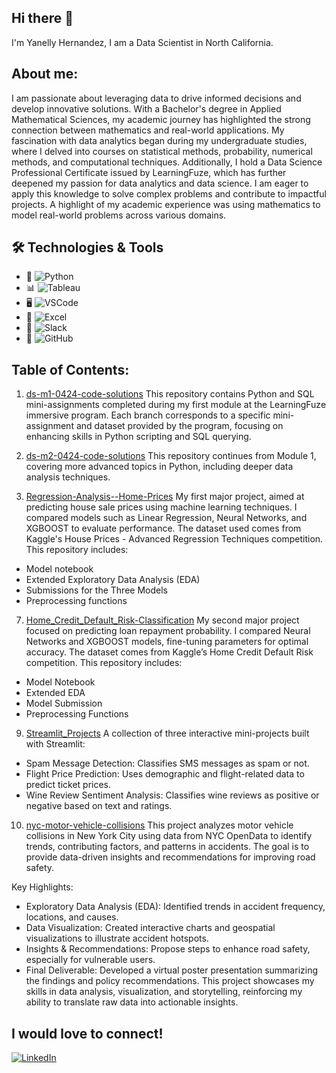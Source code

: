 ## Hi there 👋
I'm Yanelly Hernandez, I am a Data Scientist in North California.

## About me:
I am passionate about leveraging data to drive informed decisions and develop innovative solutions. With a Bachelor's degree in Applied Mathematical Sciences, my academic journey has highlighted the strong connection between mathematics and real-world applications. My fascination with data analytics began during my undergraduate studies, where I delved into courses on statistical methods, probability, numerical methods, and computational techniques. Additionally, I hold a Data Science Professional Certificate issued by LearningFuze, which has further deepened my passion for data analytics and data science. I am eager to apply this knowledge to solve complex problems and contribute to impactful projects. A highlight of my academic experience was using mathematics to model real-world problems across various domains.


## 🛠️ Technologies & Tools

- 🐍 ![Python](https://img.shields.io/badge/-Python-3776AB?style=flat&logo=python&logoColor=white)
- 📊 ![Tableau](https://img.shields.io/badge/-Tableau-E97627?style=flat&logo=tableau&logoColor=white)
- 🖥️ ![VSCode](https://img.shields.io/badge/-VSCode-007ACC?style=flat&logo=visual-studio-code&logoColor=white)
- 📝 ![Excel](https://img.shields.io/badge/-Excel-217346?style=flat&logo=microsoft-excel&logoColor=white)
- 💬 ![Slack](https://img.shields.io/badge/-Slack-4A154B?style=flat&logo=slack&logoColor=white)
- 🐙 ![GitHub](https://img.shields.io/badge/-GitHub-181717?style=flat&logo=github&logoColor=white)


## Table of Contents:
1. [ds-m1-0424-code-solutions](https://github.com/yhernandez55/ds-m1-0424-code-solutions)
This repository contains Python and SQL mini-assignments completed during my first module at the LearningFuze immersive program. Each branch corresponds to a specific mini-assignment and dataset provided by the program, focusing on enhancing skills in Python scripting and SQL querying.

3. [ds-m2-0424-code-solutions](https://github.com/yhernandez55/ds-m2-0424-code-solutions)
This repository continues from Module 1, covering more advanced topics in Python, including deeper data analysis techniques.

5. [Regression-Analysis--Home-Prices](https://github.com/yhernandez55/Regression-Analysis--Home-Prices)
My first major project, aimed at predicting house sale prices using machine learning techniques. I compared models such as Linear Regression, Neural Networks, and XGBOOST to evaluate performance. The dataset used comes from Kaggle's House Prices - Advanced Regression Techniques competition. This repository includes:
  - Model notebook
  - Extended Exploratory Data Analysis (EDA)
  - Submissions for the Three Models
  - Preprocessing functions

7. [Home_Credit_Default_Risk-Classification](https://github.com/yhernandez55/Home_Credit_Default_Risk-Classification)
My second major project focused on predicting loan repayment probability. I compared Neural Networks and XGBOOST models, fine-tuning parameters for optimal accuracy. The dataset comes from Kaggle’s Home Credit Default Risk competition. This repository includes:
  - Model Notebook
  - Extended EDA
  - Model Submission
  - Preprocessing Functions

9. [Streamlit_Projects](https://github.com/yhernandez55/Streamlit_Projects)
A collection of three interactive mini-projects built with Streamlit:
  - Spam Message Detection: Classifies SMS messages as spam or not.
  - Flight Price Prediction: Uses demographic and flight-related data to predict ticket prices.
  - Wine Review Sentiment Analysis: Classifies wine reviews as positive or negative based on text and ratings.

10. [nyc-motor-vehicle-collisions](https://github.com/yhernandez55/nyc-motor-vehicle-collisions)
This project analyzes motor vehicle collisions in New York City using data from NYC OpenData to identify trends, contributing factors, and patterns in accidents. The goal is to provide data-driven insights and recommendations for improving road safety.

Key Highlights:
   - Exploratory Data Analysis (EDA): Identified trends in accident frequency, locations, and causes.
   - Data Visualization: Created interactive charts and geospatial visualizations to illustrate accident hotspots.
   - Insights & Recommendations: Propose steps to enhance road safety, especially for vulnerable users.
   - Final Deliverable: Developed a virtual poster presentation summarizing the findings and policy recommendations.
This project showcases my skills in data analysis, visualization, and storytelling, reinforcing my ability to translate raw data into actionable insights.


## I would love to connect!
[![LinkedIn](https://img.shields.io/badge/-LinkedIn-0A66C2?style=flat&logo=linkedin&logoColor=white)](https://www.linkedin.com/in/yanelly-hernandez-61b97a210/)


<!--
**yhernandez55/yhernandez55** is a ✨ _special_ ✨ repository because its `README.md` (this file) appears on your GitHub profile.


